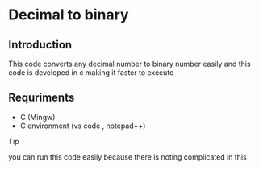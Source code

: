 # Decimal to binary
## Introduction
This code converts any decimal number to binary number easily and this code is developed in c making it faster to execute 
## Requriments 
- C (Mingw)
- C environment (vs code , notepad++)
> [!Tip]
> you can run this code easily because there is noting complicated in this
